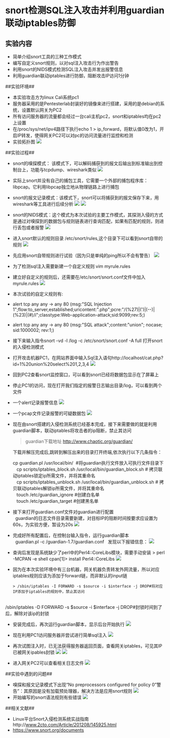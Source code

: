 # snort检测SQL注入攻击并利用guardian联动iptables防御 #

## 实验内容 ##
- 简单介绍snort工具的三种工作模式
- 编写自定义snort规则，以对sql注入攻击行为作出警告
- 利用snort的NIDS模式检测SQL注入攻击并发出报警信息
- 利用guardian联动iptables进行防御，阻断攻击IP访问1分钟

##实验环境##
- 本实验攻击方为linux Cali系统pc1
- 服务器采用的是Pentesterlab封装好的镜像来进行搭建，采用的是debian的系统，设置默认网关为PC2
- 所有访问服务器的流量都会经过一台cali主机pc2，snort和iptables均在pc2上设置
- 在/proc/sys/net/ipv4路径下执行echo 1 > ip_forward，将默认值0改为1，开启IP转发，使得网关PC2可以对pc的访问流量进行监控和检测
- 实验拓扑图
![](image/19.png)

##实验过程##
- snort的嗅探模式：
该模式下，可以解码捕获到的报文后输出到标准输出到控制台上，功能与tcpdump、wireshark类似
![](image/1.PNG)
- 实际上snort并没有自己的捕包工具，它需要一个外部的捕包程序库：libpcap。它利用libpcap独立地从物理链路上进行捕包
- snort的报文记录模式：该模式下，snort可以将捕获到的报文保存下来，用wireshark等工具进行后续分析
![](image/2.PNG)
![](image/3.PNG)

- snort的NIDS模式：这个模式为本次试验的主要工作模式，其探测入侵的方式是通过对嗅探到的数据包与规则链表进行查询匹配，如果有匹配的规则，则进行丢包或者报警
![](image/6.PNG)
- 进入snort默认的规则目录 /etc/snort/rules,这个目录下可以看到snort自带的规则
![](image/5.PNG)
- 先应用snort自带规则进行试验（因为只是单纯的ping所以不会有警告）
![](image/7.PNG)
- 为了检测sql注入需要新建一个自定义规则 vim myrule.rules 
- 建立好自定义的规则后，还需要在/etc/snort/snort.conf文件中加入myrule.rules
![](image/10.PNG)
- 本次试验的自定义规则有:
- alert tcp any any -> any 80 (msg:"SQL Injection 1";flow:to_server,established;uricontent:".php";pcre:"/(\%27)|(\')|(\-\-)|(%23)|(#)/i";classtype:Web-application-attack;sid:9099;rev:5;)
- alert tcp any any -> any 80 (msg:"SQL attack";content:"union"; nocase; sid:1000002; rev:1;)

- 接下来输入指令snort -vd -l /log -c /etc/snort/snort.conf -A full 打开snort的入侵检测模式
- 打开攻击机器PC1，在网站界面中输入Sql注入语句http://localhost/cat.php?id=1%20union%20select%201,2,3,4
![](image/9.PNG)
- 回到PC2查看snort监控窗口，可以看到snort已经将数据包显示在了屏幕上
- 停止PC1的访问，现在打开我们指定的报警日志输出目录/log，可以看到两个文件
- 一个alert记录报警信息
![](image/13.png)
- 一个pcap文件记录报警的可疑数据包
![](image/12.png)
- 现在由snort搭建的入侵检测系统已经基本完成，接下来需要做的就是利用guardian脚本，联动iptables将攻击者的ip阻断，禁止其访问
    
    > guardian下载地址 http://www.chaotic.org/guardian/  
    
     下载并解压完成后,跳转到解压出来的目录打开终端,依次执行以下几条指令：
  
    cp guardian.pl /usr/local/bin/  #将guardian执行文件放入可执行文件目录下  
    cp scripts/iptables_block.sh /usr/local/bin/guardian_block.sh # 拷贝联动iptables锁定ip所需文件，并将其重命名   
    cp scripts/iptables_unblock.sh /usr/local/bin/guardian_unblock.sh # 拷贝联动iptables解锁ip所需文件，并将其重命名  
    touch /etc/guardian_ignore #创建白名单  
    touch /etc/guardian_target #创建黑名单
    
- 接下来打开guardian.conf文件对guardian进行配置  
       guardian的日志文件目录需要新建，对目标IP的阻断时间按要求应设置为60s，为实验方便，暂设为20s
![](image/16.png)   
- 完成好所有配置后，在控制台输入指令，运行guardian脚本  
        guardian.pl -c /guardian-1.7/guardian.conf 
   发现以下报错信息：
![](image/14.png) 

- 查询后发现是系统缺少了perl中的Perl4::CoreLibs模块，需要手动安装
      > perl -MCPAN -e shell
   cpan[1]> install Perl4::CoreLibs 
![](image/17.png)   
- 因为在本次实验环境中有三台机器，网关机器负责转发外网流量，所以对应iptables规则应该为添加于forward链，而非默认的input链  
      
      > /sbin/iptables -I FORWARD -s $source -i $interface -j DROP#将对应IP添加于iptables的规则中，禁止其访问         
          
          /sbin/iptables -D FORWARD -s $source -i $interface -j DROP#封锁时间到了后，解除对该ip的封锁

- 安装完成后，再次运行guardian脚本，显示后台开始执行
![](image/18.png)   

- 现在利用PC1访问服务器并尝试进行简单sql注入
![](image/20.png)

- 再次试图注入时，已无法获得服务器返回页面，查看网关iptables，可见其IP已被网关ipables封锁
![](image/21.png)
![](image/22.png)
- 进入网关PC2可以查看相关日志文件
![](image/22.png)



##实验中遇到的问题##
- 嗅探和报文记录模式下出现“No preprocessors configured for policy 0”警告”：其原因是没有加载预处理器，解决方法是应用snort规则
![](image/4.PNG)
- 开始编写的snort语法规则有些错误
![](image/11.PNG)

##相关文献##
- Linux平台Snort入侵检测系统实战指南http://www.2cto.com/Article/201208/145925.html
- https://www.snort.org/documents
